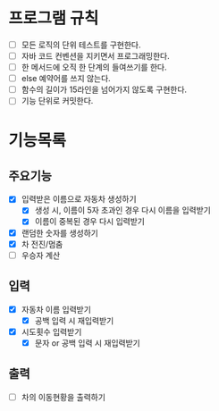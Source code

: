 # 프로그램 규칙
- [ ] 모든 로직의 단위 테스트를 구현한다.
- [ ] 자바 코드 컨벤션을 지키면서 프로그래밍한다.
- [ ] 한 메서드에 오직 한 단계의 들여쓰기를 한다.
- [ ] else 예약어를 쓰지 않는다.
- [ ] 함수의 길이가 15라인을 넘어가지 않도록 구현한다.
- [ ] 기능 단위로 커밋한다.

# 기능목록
## 주요기능
- [X] 입력받은 이름으로 자동차 생성하기
  - [X] 생성 시, 이름이 5자 초과인 경우 다시 이름을 입력받기
  - [X] 이름이 중복된 경우 다시 입력받기
- [X] 랜덤한 숫자를 생성하기
- [x] 차 전진/멈춤
- [ ] 우승자 계산

## 입력
- [X] 자동차 이름 입력받기
  - [x] 공백 입력 시 재입력받기
- [x] 시도횟수 입력받기
  - [x] 문자 or 공백 입력 시 재입력받기 

## 출력
- [ ] 차의 이동현황을 출력하기
